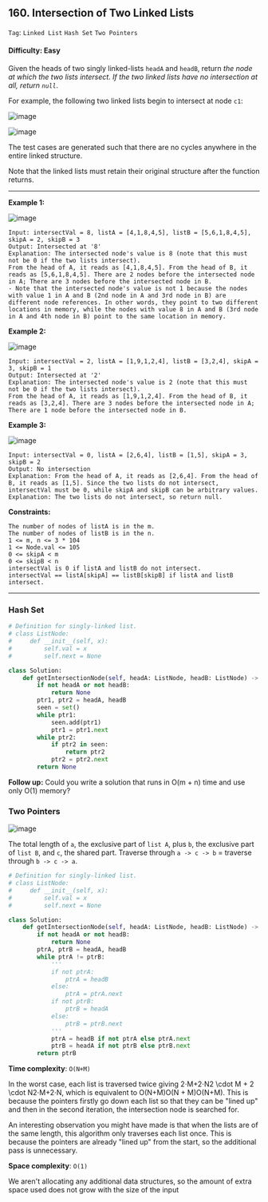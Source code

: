 ## 160. Intersection of Two Linked Lists

```Tag```: ```Linked List``` ```Hash Set``` ```Two Pointers```

#### Difficulty: Easy

Given the heads of two singly linked-lists ```headA``` and ```headB```, return _the node at which the two lists intersect. If the two linked lists have no intersection at all, return ```null```_.

For example, the following two linked lists begin to intersect at node ```c1```:

![image](https://assets.leetcode.com/uploads/2021/03/05/160_statement.png)

![image](https://user-images.githubusercontent.com/35042430/210285344-b5caa64f-7d30-436e-b28d-4225c1e14754.png)

The test cases are generated such that there are no cycles anywhere in the entire linked structure.

Note that the linked lists must retain their original structure after the function returns.

---

__Example 1:__

![image](https://assets.leetcode.com/uploads/2021/03/05/160_example_1_1.png)
```
Input: intersectVal = 8, listA = [4,1,8,4,5], listB = [5,6,1,8,4,5], skipA = 2, skipB = 3
Output: Intersected at '8'
Explanation: The intersected node's value is 8 (note that this must not be 0 if the two lists intersect).
From the head of A, it reads as [4,1,8,4,5]. From the head of B, it reads as [5,6,1,8,4,5]. There are 2 nodes before the intersected node in A; There are 3 nodes before the intersected node in B.
- Note that the intersected node's value is not 1 because the nodes with value 1 in A and B (2nd node in A and 3rd node in B) are different node references. In other words, they point to two different locations in memory, while the nodes with value 8 in A and B (3rd node in A and 4th node in B) point to the same location in memory.
```

__Example 2:__

![image](https://assets.leetcode.com/uploads/2021/03/05/160_example_2.png)
```
Input: intersectVal = 2, listA = [1,9,1,2,4], listB = [3,2,4], skipA = 3, skipB = 1
Output: Intersected at '2'
Explanation: The intersected node's value is 2 (note that this must not be 0 if the two lists intersect).
From the head of A, it reads as [1,9,1,2,4]. From the head of B, it reads as [3,2,4]. There are 3 nodes before the intersected node in A; There are 1 node before the intersected node in B.
```

__Example 3:__

![image](https://assets.leetcode.com/uploads/2021/03/05/160_example_3.png)
```
Input: intersectVal = 0, listA = [2,6,4], listB = [1,5], skipA = 3, skipB = 2
Output: No intersection
Explanation: From the head of A, it reads as [2,6,4]. From the head of B, it reads as [1,5]. Since the two lists do not intersect, intersectVal must be 0, while skipA and skipB can be arbitrary values.
Explanation: The two lists do not intersect, so return null.
```

__Constraints:__
```
The number of nodes of listA is in the m.
The number of nodes of listB is in the n.
1 <= m, n <= 3 * 104
1 <= Node.val <= 105
0 <= skipA < m
0 <= skipB < n
intersectVal is 0 if listA and listB do not intersect.
intersectVal == listA[skipA] == listB[skipB] if listA and listB intersect.
```

---

### Hash Set

```Python
# Definition for singly-linked list.
# class ListNode:
#     def __init__(self, x):
#         self.val = x
#         self.next = None

class Solution:
    def getIntersectionNode(self, headA: ListNode, headB: ListNode) -> Optional[ListNode]:
        if not headA or not headB:
            return None
        ptr1, ptr2 = headA, headB
        seen = set()            
        while ptr1:
            seen.add(ptr1)
            ptr1 = ptr1.next
        while ptr2:
            if ptr2 in seen:
                return ptr2
            ptr2 = ptr2.next
        return None
```

__Follow up:__ Could you write a solution that runs in O(m + n) time and use only O(1) memory?

### Two Pointers

![image](https://leetcode.com/problems/intersection-of-two-linked-lists/solutions/1089148/Figures/160/image4.png)

The total length of ```a```, the exclusive part of ```list A```, plus ```b```, the exclusive part of ```list B```, and ```c```, the shared part.
Traverse through ```a -> c -> b``` = traverse through ```b -> c -> a```.


```Python
# Definition for singly-linked list.
# class ListNode:
#     def __init__(self, x):
#         self.val = x
#         self.next = None

class Solution:
    def getIntersectionNode(self, headA: ListNode, headB: ListNode) -> Optional[ListNode]:
        if not headA or not headB:
            return None
        ptrA, ptrB = headA, headB
        while ptrA != ptrB:
            '''
            if not ptrA:
                ptrA = headB
            else:
                ptrA = ptrA.next
            if not ptrB:
                ptrB = headA
            else:
                ptrB = ptrB.next
            '''
            ptrA = headB if not ptrA else ptrA.next
            ptrB = headA if not ptrB else ptrB.next
        return ptrB
```

__Time complexity__: ```O(N+M)```

In the worst case, each list is traversed twice giving 2⋅M+2⋅N2 \cdot M + 2 \cdot N2⋅M+2⋅N, which is equivalent to O(N+M)O(N + M)O(N+M). This is because the pointers firstly go down each list so that they can be "lined up" and then in the second iteration, the intersection node is searched for.

An interesting observation you might have made is that when the lists are of the same length, this algorithm only traverses each list once. This is because the pointers are already "lined up" from the start, so the additional pass is unnecessary.

__Space complexity__: ```O(1)```

We aren't allocating any additional data structures, so the amount of extra space used does not grow with the size of the input
